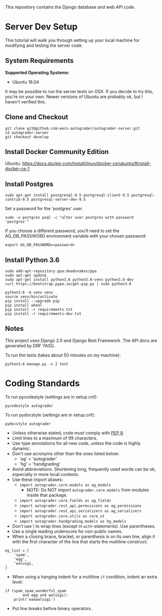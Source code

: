 This repository contains the Django database and web API code.

# Server Dev Setup

This tutorial will walk you through setting up your local machine for modifying
and testing the server code.

## System Requirements

**Supported Operating Systems:**
- Ubuntu 16.04

It may be possible to run the server tests on OSX.
If you decide to try this, you're on your own.
Newer versions of Ubuntu are probably ok, but I haven't verified this.

## Clone and Checkout
```
git clone git@github.com:eecs-autograder/autograder-server.git
cd autograder-server
git checkout develop
```

## Install Docker Community Edition
Ubuntu: https://docs.docker.com/install/linux/docker-ce/ubuntu/#install-docker-ce-1

## Install Postgres
```
sudo apt-get install postgresql-9.5 postgresql-client-9.5 postgresql-contrib-9.5 postgresql-server-dev-9.5
```
Set a password for the 'postgres' user.
```
sudo -u postgres psql -c "alter user postgres with password 'postgres'"
``` 
If you choose a different password, you'll need to set the AG_DB_PASSWORD 
environment variable with your chosen password:
```
export AG_DB_PASSWORD=<password>
``` 

## Install Python 3.6
```
sudo add-apt-repository ppa:deadsnakes/ppa
sudo apt-get update
sudo apt-get install python3.6 python3.6-venv python3.6-dev
curl https://bootstrap.pypa.io/get-pip.py | sudo python3.6

python3.6 -m venv venv
source venv/bin/activate
pip install --upgrade pip
pip install wheel
pip install -r requirements.txt
pip install -r requirements-dev.txt
```

## Notes
This project uses Django 2.0 and Django Rest Framework. The API docs are
generated by DRF YASG.

To run the tests (takes about 50 minutes on my machine):
```
python3.6 manage.py -v 2 test
```

# Coding Standards
To run pycodestyle (settings are in setup.cnf):
```
pycodestyle autograder
```
To run pydocstyle (settings are in setup.cnf):
```
pydocstyle autograder
```
- Unless otherwise stated, code must comply with [PEP 8](https://www.python.org/dev/peps/pep-0008/).
- Limit lines to a maximum of 99 characters.
- Use type annotations for all new code, unless the code is highly dynamic.
- Don't use acronyms other than the ones listed below:
    - 'ag' = 'autograder'
    - 'hg' = 'handgrading'
- Avoid abbreviations. Shortening long, frequently used words can be ok,
especially in more local contexts.
- Use these import aliases:
    - `import autograder.core.models as ag_models`
        - NOTE: Do NOT import `autograder.core.models` from modules inside 
        that package.
    - `import autograder.core.fields as ag_fields`
    - `import autograder.rest_api.permissions as ag_permissions`
    - `import autograder.rest_api.serializers as ag_serializers`
    - `import autograder.core.utils as core_ut`
    - `import autograder.handgrading.models as hg_models`
- Don't use \ to wrap lines (except in `with`-statements). Use parentheses. 
- Use a single leading underscore for non-public names.
- When a closing brace, bracket, or parenthesis is on its own line, align
it with the first character of the line that starts the multiline construct:
```
my_list = [
    'spam', 
    'egg',
    'waluigi,
]
```
- When using a hanging indent for a multiline `if` condition, indent an extra level:
```
if (spam_spam_wonderful_spam
        and egg and waluigi):
    print('waaaaluigi')
```
- Put line breaks before binary operators.
